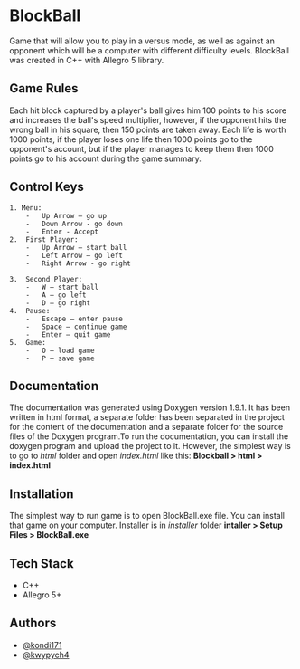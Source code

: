 
# BlockBall

Game that will allow you to play in a versus mode, as well as against an
opponent which will be a computer with different difficulty levels.
BlockBall was created in C++ with Allegro 5 library.

## Game Rules

Each hit block captured by a player's ball gives him 100 points to his score
and increases the ball's speed multiplier, however, if the opponent hits the
wrong ball in his square, then 150 points are taken away. Each life is worth 1000
points, if the player loses one life then 1000 points go to the opponent's account,
but if the player manages to keep them then 1000 points go to his account during
the game summary.

## Control Keys

    1. Menu:
        -	Up Arrow – go up
        -	Down Arrow - go down
        -	Enter - Accept
    2.	First Player:
        -	Up Arrow – start ball
        -	Left Arrow – go left
        -	Right Arrow - go right

    3.	Second Player:
        -	W – start ball
        -	A – go left
        -	D – go right
    4.	Pause:
        -	Escape – enter pause
        -	Space – continue game
        -	Enter – quit game
    5.	Game:
        -	O – load game
        -	P – save game

## Documentation

The documentation was generated using Doxygen version 1.9.1.
It has been written in html format, a separate folder has been separated
in the project for the content of the documentation and a separate folder
for the source files of the Doxygen program.To run the documentation,
you can install the doxygen program and upload the project to it.
However, the simplest way is to go to *html* folder and open
*index.html* like this:  **Blockball > html > index.html**

## Installation

The simplest way to run game is to open BlockBall.exe file. You can install that game
on your computer. Installer is in *installer* folder **intaller > Setup Files > BlockBall.exe**

## Tech Stack

- C++
- Allegro 5+

## Authors

- [@kondi171](https://github.com/kondi171)
- [@kwypych4](https://github.com/kwypych4)
